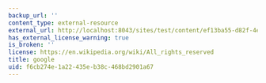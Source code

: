 ```yaml
---
backup_url: ''
content_type: external-resource
external_url: http://localhost:8043/sites/test/content/ef13ba55-d82f-4e7b-bd93-c13a86e2c50f/?ocw_resource_link_uuid=ef13ba55-d82f-4e7b-bd93-c13a86e2c50f&ocw_resource_link_suffix=
has_external_license_warning: true
is_broken: ''
license: https://en.wikipedia.org/wiki/All_rights_reserved
title: google
uid: f6cb274e-1a22-435e-b38c-468bd2901a67
---
```

